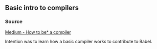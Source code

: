 ## Basic intro to compilers

### Source
[Medium - How to be* a compiler](https://medium.com/@kosamari/how-to-be-a-compiler-make-a-compiler-with-javascript-4a8a13d473b4)

Intention was to learn how a basic compiler works to contribute to Babel.